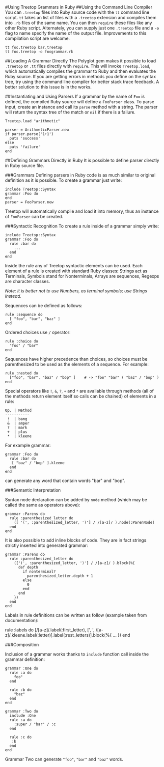 #Using Treetop Grammars in Ruby
##Using the Command Line Compiler
You can `.treetop` files into Ruby source code with the `tt` command line script. `tt` takes an list of files with a `.treetop` extension and compiles them into `.rb` files of the same name. You can then `require` these files like any other Ruby script. Alternately, you can supply just one `.treetop` file and a `-o` flag to name specify the name of the output file. Improvements to this compilation script are welcome.

    tt foo.treetop bar.treetop
    tt foo.treetop -o foogrammar.rb

##Loading A Grammar Directly
The Polyglot gem makes it possible to load `.treetop` or `.tt` files directly with `require`. This will invoke `Treetop.load`, which automatically compiles the grammar to Ruby and then evaluates the Ruby source. If you are getting errors in methods you define on the syntax tree, try using the command line compiler for better stack trace feedback. A better solution to this issue is in the works.

##Instantiating and Using Parsers
If a grammar by the name of `Foo` is defined, the compiled Ruby source will define a `FooParser` class. To parse input, create an instance and call its `parse` method with a string. The parser will return the syntax tree of the match or `nil` if there is a failure.

    Treetop.load "arithmetic"
    
    parser = ArithmeticParser.new
    if parser.parse('1+1')
      puts 'success'
    else
      puts 'failure'
    end

##Defining Grammars Directly in Ruby
It is possible to define parser directly in Ruby source file.

###Grammars
Defining parsers in Ruby code is as much similar to original definition as it is possible. To create a grammar just write:

    include Treetop::Syntax
    grammar :Foo do
    end
    parser = FooParser.new

Treetop will automatically compile and load it into memory, thus an instance of `FooParser` can be created.

###Syntactic Recognition
To create a rule inside of a grammar simply write:

    include Treetop::Syntax
    grammar :Foo do
      rule :bar do
        ...
      end
    end

Inside the rule any of Treetop syntactic elements can be used. Each element of a rule is created with standard Ruby classes: Strings act as Terminals, Symbols stand for Nonterminals, Arrays are sequences, Regexps are character classes.

_Note: it is better not to use Numbers, as terminal symbols; use Strings instead._

Sequences can be defined as follows:

    rule :sequence do
      [ "foo", "bar", "baz" ]
    end

Ordered choices use `/` operator:

    rule :choice do
      "foo" / "bar"
    end

Sequences have higher precedence than choices, so choices must be parenthesized to be used as the elements of a sequence. For example:

    rule :nested do
      ["foo", "bar", "baz" / "bop" ]    # -> "foo" "bar" ( "baz" / "bop" )
    end

Special operators like `!`, `&`, `?`, `+` and `*` are available through methods (all of the methods return element itself so calls can be chained) of elements in a rule:

    Op. | Method
    -----------
     !  | bang
     &  | amper
     ?  | mark
     +  | plus
     *  | kleene

For example grammar:

    grammar :Foo do
      rule :bar do
       [ "baz" / "bop" ].kleene
      end
    end

can generate any word that contain words "bar" and "bop".

###Semantic Interpretation

Syntax node declaration can be added by `node` method (which may be called the same as operators above):

    grammar :Parens do
      rule :parenthesized_letter do
        ([ '(', :parenthesized_letter, ')'] / /[a-z]/ ).node(:ParenNode)
      end
    end
    
It is also possible to add inline blocks of code. They are in fact strings strictly inserted into generated grammar:

    grammar :Parens do
      rule :parenthesized_letter do
        (['(', :parenthesized_letter, ')'] / /[a-z]/ ).block(%{
          def depth
            if nonterminal?
              parenthesized_letter.depth + 1
            else
              0
            end
          end
        })
      end
    end

Labels in rule definitions can be written as follow (example taken from documentation):

  rule :labels do
    [/[a-z]/.label(:first_letter), [', ', /[a-z]/.kleene.label(:letter)].label(:rest_letters)].block(%{
      ...
    })
  end

###Composition

Inclusion of a grammar works thanks to `include` function call inside the grammar definition:

    grammar :One do
      rule :a do
        foo"
      end
    
      rule :b do        
        "baz"
      end      
    end

    grammar :Two do
      include :One
      rule :a do      
        :super / "bar" / :c
      end
      
      rule :c do
       :b      
      end
    end

Grammar Two can generate `"foo"`, `"bar"` and `"baz"` words.
